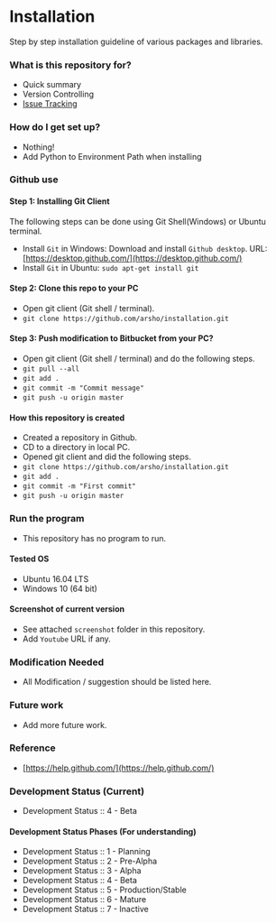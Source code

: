 # Installation
Step by step installation guideline of various packages and libraries.

### What is this repository for?

* Quick summary
* Version Controlling
* [Issue Tracking](https://bitbucket.org/datamatews/sudoku_solver/issues/)

### How do I get set up?

* Nothing!
* Add Python to Environment Path when installing

### Github use ###

#### Step 1: Installing Git Client

The following steps can be done using Git Shell(Windows) or Ubuntu terminal. 

* Install `Git` in Windows: Download and install `Github desktop`. URL:
 [https://desktop.github.com/](https://desktop.github.com/)
* Install `Git` in Ubuntu: `sudo apt-get install git`

#### Step 2: Clone this repo to your PC

* Open git client (Git shell / terminal).
* `git clone https://github.com/arsho/installation.git`

#### Step 3: Push modification to Bitbucket from your PC?

* Open git client (Git shell / terminal) and do the following steps.
* `git pull --all`
* `git add .`
* `git commit -m "Commit message"`
* `git push -u origin master`

#### How this repository is created

* Created a repository in Github.
* CD to a directory in local PC.
* Opened git client and did the following steps.
* `git clone https://github.com/arsho/installation.git`
* `git add .`
* `git commit -m "First commit"`
* `git push -u origin master`

### Run the program

* This repository has no program to run.

#### Tested OS

* Ubuntu 16.04 LTS
* Windows 10 (64 bit)

#### Screenshot of current version

* See attached `screenshot` folder in this repository.
* Add `Youtube` URL if any.

### Modification Needed ###

* All Modification / suggestion should be listed here.

### Future work  ###

* Add more future work.

### Reference

* [https://help.github.com/](https://help.github.com/)

### Development Status (Current)

* Development Status :: 4 - Beta

#### Development Status Phases (For understanding)
* Development Status :: 1 - Planning
* Development Status :: 2 - Pre-Alpha
* Development Status :: 3 - Alpha
* Development Status :: 4 - Beta
* Development Status :: 5 - Production/Stable
* Development Status :: 6 - Mature
* Development Status :: 7 - Inactive